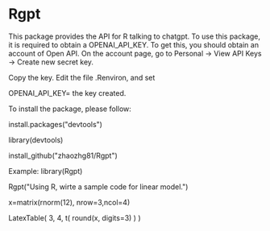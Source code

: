 # Rgpt


This package provides the API for R talking to chatgpt. To use this package, it is required to obtain a OPENAI_API_KEY. To get this, you should obtain an account of Open API. On the account page, go to 
Personal -> View API Keys -> Create new secret key. 

Copy the key. 
Edit the file .Renviron, and set 

OPENAI_API_KEY= the key created.

To install the package, please follow:

	
install.packages("devtools")

library(devtools)

install_github("zhaozhg81/Rgpt")


Example:
library(Rgpt)

Rgpt("Using R, wirte a sample code for linear model.")

x=matrix(rnorm(12), nrow=3,ncol=4) 

LatexTable( 3, 4, t( round(x, digits=3) ) )
